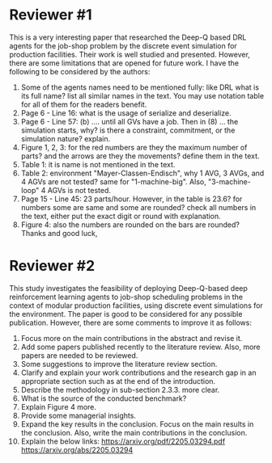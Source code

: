 # Reviewer #1

This is a very interesting paper that researched the Deep-Q based DRL agents for the job-shop problem by the discrete event simulation for production facilities. Their work is well studied and presented. However, there are some limitations that are opened for future work. I have the following to be considered by the authors:
1) Some of the agents names need to be mentioned fully: like DRL what is its full name? list all similar names in the text. You may use notation table for all of them for the readers benefit.
2) Page 6 - Line 16: what is the usage of serialize and deserialize.
3) Page 6 - Line 57: (b) .... until all GVs have a job. Then in (8) ... the simulation starts, why? is there a constraint, commitment, or the simulation nature? explain.
4) Figure 1, 2, 3: for the red numbers are they the maximum number of parts? and the arrows are they the movements? define them in the text.
5) Table 1: it is name is not mentioned in the text.
6) Table 2: environment "Mayer-Classen-Endisch", why 1 AVG, 3 AVGs, and 4 AGVs are not tested? same for "1-machine-big". Also, "3-machine-loop" 4 AGVs is not tested.
7) Page 15 - Line 45: 23 parts/hour. However, in the table is 23.6? for numbers some are same and some are rounded? check all numbers in the text, either put the exact digit or round with explanation.
8) Figure 4: also the numbers are rounded on the bars are rounded?
Thanks and good luck,



# Reviewer #2

This study investigates the feasibility of deploying Deep-Q-based deep reinforcement learning agents to job-shop scheduling problems in the context of modular production facilities, using discrete event simulations for the environment. The paper is good to be considered for any possible publication. However, there are some comments to improve it as follows:
1) Focus more on the main contributions in the abstract and revise it.
2) Add some papers published recently to the literature review. Also, more papers are needed to be reviewed.
3) Some suggestions to improve the literature review section.
4) Clarify and explain your work contributions and the research gap in an appropriate section such as at the end of the introduction.
5) Describe the methodology in sub-section 2.3.3. more clear.
6) What is the source of the conducted benchmark?
7) Explain Figure 4 more.
8) Provide some managerial insights.
9) Expand the key results in the conclusion. Focus on the main results in the conclusion. Also, write the main contributions in the conclusion.
10) Explain the below links:
https://arxiv.org/pdf/2205.03294.pdf
https://arxiv.org/abs/2205.03294